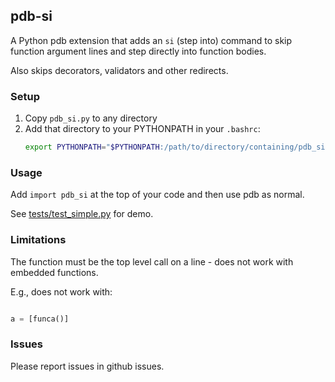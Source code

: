 ## pdb-si

A Python pdb extension that adds an `si` (step into) command to skip function
argument lines and step directly into function bodies.

Also skips decorators, validators and other redirects.

### Setup

1. Copy `pdb_si.py` to any directory
2. Add that directory to your PYTHONPATH in your `.bashrc`:
   ```bash
   export PYTHONPATH="$PYTHONPATH:/path/to/directory/containing/pdb_si.py"
   ```

### Usage

Add ``import pdb_si`` at the top of your code and then use pdb as normal.

See [tests/test_simple.py](tests/test_simple.py) for demo.


### Limitations

The function must be the top level call on a line - does not work with embedded functions. 

E.g., does not work with:


```python

a = [funca()]

```

### Issues

Please report issues in github issues.

